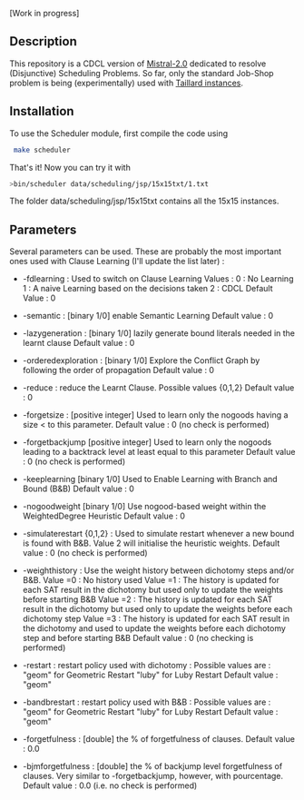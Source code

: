 [Work in progress]

Description
-----------

This repository is a CDCL version of [Mistral-2.0] dedicated to resolve (Disjunctive) Scheduling Problems. So far, only the standard Job-Shop problem is being (experimentally) used with [Taillard instances]. 

Installation
--------------
To use the Scheduler module, first compile the code using 

```sh
 make scheduler 
```


That's it! Now you can try it with 

```sh
>bin/scheduler data/scheduling/jsp/15x15txt/1.txt 
```
The folder data/scheduling/jsp/15x15txt contains all the 15x15 instances. 

Parameters
----------


Several parameters can be used. These are probably the most important ones used with Clause Learning (I'll update the list later) : 

* -fdlearning : Used to switch on Clause Learning 
	      Values : 
		0 : No Learning
		1 : A naive Learning based on the decisions taken
		2 : CDCL 
		Default Value : 0

* -semantic : [binary 1/0] enable Semantic Learning
		Default value : 0

* -lazygeneration : [binary 1/0] lazily generate bound literals needed in the learnt clause
		Default value : 0

* -orderedexploration : [binary 1/0] Explore the Conflict Graph by following the order of propagation 
		Default value : 0

* -reduce : reduce the Learnt Clause. Possible values {0,1,2}
		Default value : 0

* -forgetsize : [positive integer] Used to learn only the nogoods having a size < to this parameter. 
		Default value : 0 (no check is performed)

* -forgetbackjump [positive integer] Used to learn only the nogoods leading to a backtrack level at least equal to this parameter
		Default value : 0 (no check is performed)

* -keeplearning [binary 1/0] Used to Enable Learning with Branch and Bound (B&B)
		Default value : 0

* -nogoodweight [binary 1/0] Use nogood-based weight within the WeightedDegree Heuristic
		Default value : 0
* -simulaterestart {0,1,2} : Used to simulate restart whenever a new bound is found with B&B. Value 2 will initialise the heuristic weights.
		Default value : 0 (no check is performed)
* -weighthistory : Use the weight history between dichotomy steps and/or B&B. 
        Value  =0 : No history used
        Value  =1 : The history is updated for each SAT result in the dichotomy but used only to update the weights before starting B&B
        Value  =2 : The history is updated for each SAT result in the dichotomy but used only to update the weights before each dichotomy step
        Value  =3 : The history is updated for each SAT result in the dichotomy and used to update the weights before each dichotomy step and before starting B&B
		Default value : 0 (no checking is performed)

* -restart : restart policy used with dichotomy : Possible values are :
		"geom" for Geometric Restart 
		"luby" for Luby Restart 
		Default value : "geom"

* -bandbrestart : restart policy used with B&B : Possible values are :
		"geom" for Geometric Restart 
		"luby" for Luby Restart 
		Default value : "geom"

* -forgetfulness : [double] the % of forgetfulness of clauses.
		Default value : 0.0
* -bjmforgetfulness : [double] the % of backjump level forgetfulness of clauses. Very similar to -forgetbackjump, however, with pourcentage. 
		Default value : 0.0 (i.e. no check is performed)

[Mistral-2.0]:https://github.com/ehebrard/Mistral-2.0/
[Taillard instances]:http://mistic.heig-vd.ch/taillard/problemes.dir/ordonnancement.dir/ordonnancement.html 
